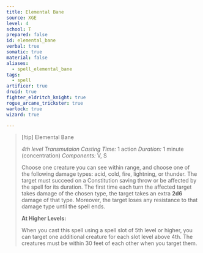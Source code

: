 ```yaml
---
title: Elemental Bane
source: XGE
level: 4
school: T
prepared: false
id: elemental_bane
verbal: true
somatic: true
material: false
aliases:
  - spell_elemental_bane
tags:
  - spell
artificer: true
druid: true
fighter_eldritch_knight: true
rogue_arcane_trickster: true
warlock: true
wizard: true

---
```

>[!tip] Elemental Bane
>
> *4th level Transmutaion*
> *Casting Time:* 1 action
> *Duration:* 1 minute (concentration)
> *Components:* V, S
>
>Choose one creature you can see within range, and choose one of the following damage types: acid, cold, fire, lightning, or thunder. The target must succeed on a Constitution saving throw or be affected by the spell for its duration. The first time each turn the affected target takes damage of the chosen type, the target takes an extra **2d6** damage of that type. Moreover, the target loses any resistance to that damage type until the spell ends.
>
>**At Higher Levels:**
>
>When you cast this spell using a spell slot of 5th level or higher, you can target one additional creature for each slot level above 4th. The creatures must be within 30 feet of each other when you target them.
>

